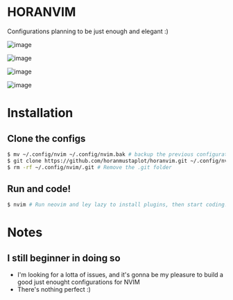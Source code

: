 # HORANVIM
Configurations planning to be just enough and elegant :)

![image](https://github.com/horanmustaplot/horanvim/assets/152083466/03d0e572-03af-4853-b762-649de5ef10f7)

![image](https://github.com/horanmustaplot/horanvim/assets/152083466/4c85bbca-fb30-4239-ad91-bf66ab1b8a82)

![image](https://github.com/horanmustaplot/horanvim/assets/152083466/cf0a04c4-a1da-4bb5-91ad-cfb5d02adbef)

![image](https://github.com/horanmustaplot/horanvim/assets/152083466/f7d9622a-fa54-48d3-ac32-0ffe6739c2a3)

# Installation
## Clone the configs
``` bash
$ mv ~/.config/nvim ~/.config/nvim.bak # backup the previous configurations
$ git clone https://github.com/horanmustaplot/horanvim.git ~/.config/nvim # Git horanvim configs and put them in the config folder for neovim
$ rm -rf ~/.config/nvim/.git # Remove the .git folder
```
## Run and code!
``` bash
$ nvim # Run neovim and ley lazy to install plugins, then start coding!
```
# Notes
## I still beginner in doing so
- I'm looking for a lotta of issues, and it's gonna be my pleasure to build a good just enought configurations for NVIM
- There's nothing perfect :)
